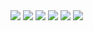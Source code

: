 <img src="basic bblock/Basic Building Block-1.png">
<img src="basic bblock/Basic Building Block-2.png">
<img src="basic bblock/Basic Building Block-3.png">
<img src="basic bblock/Basic Building Block-4.png">
<img src="basic bblock/Basic Building Block-5.png">
<img src="basic bblock/Basic Building Block-6.png">